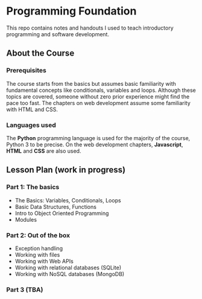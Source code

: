 # Programming Foundation

This repo contains notes and handouts I used to teach
introductory programming and software development.

## About the Course
### Prerequisites
The course starts from the basics but assumes basic familiarity
with fundamental concepts like conditionals, variables and loops.
Although these topics are covered, someone without zero prior
experience might find the pace too fast.
The chapters on web development assume some familiarity with HTML
and CSS.

### Languages used
The **Python** programming language is used for the majority of the course,
Python 3 to be precise.
On the web development chapters, **Javascript**, **HTML** and **CSS** are also used.

## Lesson Plan (work in progress)

### Part 1: The basics
- The Basics: Variables, Conditionals, Loops
- Basic Data Structures, Functions
- Intro to Object Oriented Programming
- Modules

### Part 2: Out of the box

- Exception handling
- Working with files
- Working with Web APIs
- Working with relational databases (SQLite)
- Working with NoSQL databases (MongoDB)

### Part 3 (TBA)